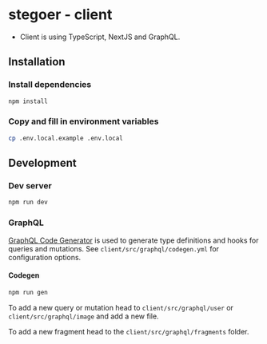 # stegoer - client

- Client is using TypeScript, NextJS and GraphQL.

## Installation

### Install dependencies

```sh
npm install
```

### Copy and fill in environment variables

```sh
cp .env.local.example .env.local
```

## Development

### Dev server

```sh
npm run dev
```

### GraphQL

[GraphQL Code Generator](https://www.graphql-code-generator.com/)
is used to generate type definitions and hooks for queries and mutations. See `client/src/graphql/codegen.yml` for
configuration options.

#### Codegen

```sh
npm run gen
```

To add a new query or mutation head to `client/src/graphql/user` or
`client/src/graphql/image` and add a new file.

To add a new fragment head to the `client/src/graphql/fragments` folder.
